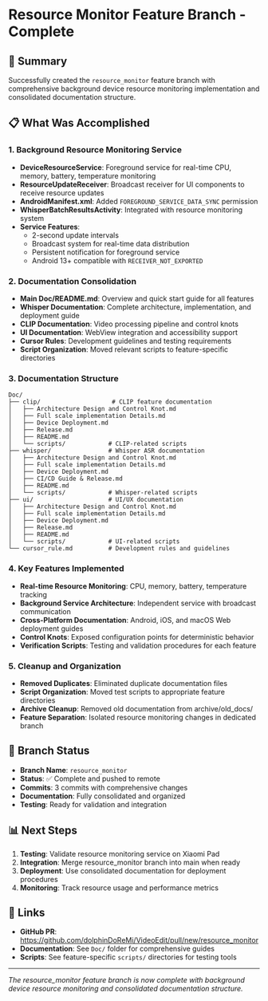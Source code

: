 # Resource Monitor Feature Branch - Complete

## 🎯 Summary

Successfully created the `resource_monitor` feature branch with comprehensive background device resource monitoring implementation and consolidated documentation structure.

## 📋 What Was Accomplished

### 1. Background Resource Monitoring Service
- **DeviceResourceService**: Foreground service for real-time CPU, memory, battery, temperature monitoring
- **ResourceUpdateReceiver**: Broadcast receiver for UI components to receive resource updates
- **AndroidManifest.xml**: Added `FOREGROUND_SERVICE_DATA_SYNC` permission
- **WhisperBatchResultsActivity**: Integrated with resource monitoring system
- **Service Features**:
  - 2-second update intervals
  - Broadcast system for real-time data distribution
  - Persistent notification for foreground service
  - Android 13+ compatible with `RECEIVER_NOT_EXPORTED`

### 2. Documentation Consolidation
- **Main Doc/README.md**: Overview and quick start guide for all features
- **Whisper Documentation**: Complete architecture, implementation, and deployment guide
- **CLIP Documentation**: Video processing pipeline and control knots
- **UI Documentation**: WebView integration and accessibility support
- **Cursor Rules**: Development guidelines and testing requirements
- **Script Organization**: Moved relevant scripts to feature-specific directories

### 3. Documentation Structure
```
Doc/
├── clip/                    # CLIP feature documentation
│   ├── Architecture Design and Control Knot.md
│   ├── Full scale implementation Details.md
│   ├── Device Deployment.md
│   ├── Release.md
│   ├── README.md
│   └── scripts/            # CLIP-related scripts
├── whisper/                # Whisper ASR documentation
│   ├── Architecture Design and Control Knot.md
│   ├── Full scale implementation Details.md
│   ├── Device Deployment.md
│   ├── CI/CD Guide & Release.md
│   ├── README.md
│   └── scripts/            # Whisper-related scripts
├── ui/                     # UI/UX documentation
│   ├── Architecture Design and Control Knot.md
│   ├── Full scale implementation Details.md
│   ├── Device Deployment.md
│   ├── Release.md
│   ├── README.md
│   └── scripts/            # UI-related scripts
└── cursor_rule.md          # Development rules and guidelines
```

### 4. Key Features Implemented
- **Real-time Resource Monitoring**: CPU, memory, battery, temperature tracking
- **Background Service Architecture**: Independent service with broadcast communication
- **Cross-Platform Documentation**: Android, iOS, and macOS Web deployment guides
- **Control Knots**: Exposed configuration points for deterministic behavior
- **Verification Scripts**: Testing and validation procedures for each feature

### 5. Cleanup and Organization
- **Removed Duplicates**: Eliminated duplicate documentation files
- **Script Organization**: Moved test scripts to appropriate feature directories
- **Archive Cleanup**: Removed old documentation from archive/old_docs/
- **Feature Separation**: Isolated resource monitoring changes in dedicated branch

## 🚀 Branch Status

- **Branch Name**: `resource_monitor`
- **Status**: ✅ Complete and pushed to remote
- **Commits**: 3 commits with comprehensive changes
- **Documentation**: Fully consolidated and organized
- **Testing**: Ready for validation and integration

## 📊 Next Steps

1. **Testing**: Validate resource monitoring service on Xiaomi Pad
2. **Integration**: Merge resource_monitor branch into main when ready
3. **Deployment**: Use consolidated documentation for deployment procedures
4. **Monitoring**: Track resource usage and performance metrics

## 🔗 Links

- **GitHub PR**: https://github.com/dolphinDoReMi/VideoEdit/pull/new/resource_monitor
- **Documentation**: See `Doc/` folder for comprehensive guides
- **Scripts**: See feature-specific `scripts/` directories for testing tools

---

*The resource_monitor feature branch is now complete with background device resource monitoring and consolidated documentation structure.*
